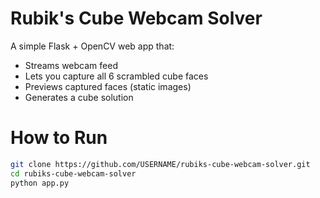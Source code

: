 # Rubik's Cube Webcam Solver 

A simple Flask + OpenCV web app that:
- Streams webcam feed
- Lets you capture all 6  scrambled cube faces
- Previews captured faces (static images)
- Generates a cube solution 

# How to Run
```bash
git clone https://github.com/USERNAME/rubiks-cube-webcam-solver.git
cd rubiks-cube-webcam-solver
python app.py
